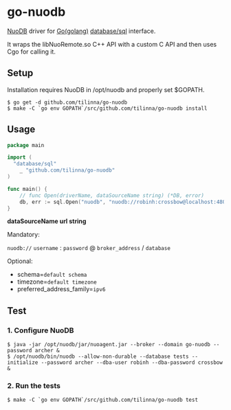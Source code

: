 go-nuodb
========

[NuoDB](http://www.nuodb.com) driver for [Go(golang)](http://www.golang.org) [database/sql](http://golang.org/pkg/database/sql/) interface.

It wraps the libNuoRemote.so C++ API with a custom C API and then uses Cgo for calling it.

## Setup

Installation requires NuoDB in /opt/nuodb and properly set $GOPATH.

```shell
$ go get -d github.com/tilinna/go-nuodb
$ make -C `go env GOPATH`/src/github.com/tilinna/go-nuodb install
```

## Usage

```go
package main

import (
  "database/sql"
	_ "github.com/tilinna/go-nuodb"
)

func main() {
	// func Open(driverName, dataSourceName string) (*DB, error)
	db, err := sql.Open("nuodb", "nuodb://robinh:crossbow@localhost:48004/tests?schema=abcd&timezone=UTC")
}
```

**dataSourceName url string**

Mandatory:

`nuodb://` `username` : `password` @ `broker_address` / `database`

Optional:

* schema=`default schema`
* timezone=`default timezone`
* preferred_address_family=`ipv6`

## Test

### 1. Configure NuoDB

```shell
$ java -jar /opt/nuodb/jar/nuoagent.jar --broker --domain go-nuodb --password archer &
$ /opt/nuodb/bin/nuodb --allow-non-durable --database tests --initialize --password archer --dba-user robinh --dba-password crossbow &
```

### 2. Run the tests

```shell
$ make -C `go env GOPATH`/src/github.com/tilinna/go-nuodb test
```
